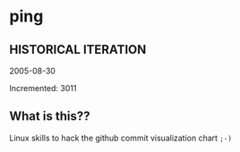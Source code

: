 # ping

## HISTORICAL ITERATION
2005-08-30

Incremented: 3011

## What is this?? 
Linux skills to hack the github commit visualization chart `;-)`
